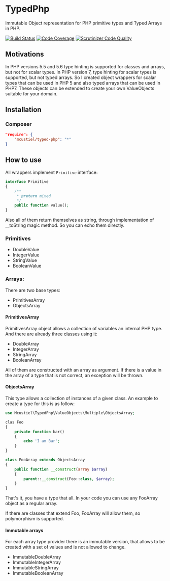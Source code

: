# TypedPhp
Immutable Object representation for PHP primitive types and Typed Arrays in PHP.

[![Build Status](https://scrutinizer-ci.com/g/mcustiel/TypedPhp/badges/build.png?b=master)](https://scrutinizer-ci.com/g/mcustiel/TypedPhp/build-status/master)
[![Code Coverage](https://scrutinizer-ci.com/g/mcustiel/TypedPhp/badges/coverage.png?b=master)](https://scrutinizer-ci.com/g/mcustiel/TypedPhp/?branch=master)
[![Scrutinizer Code Quality](https://scrutinizer-ci.com/g/mcustiel/TypedPhp/badges/quality-score.png?b=master)](https://scrutinizer-ci.com/g/mcustiel/TypedPhp/?branch=master)

## Motivations
In PHP versions 5.5 and 5.6 type hinting is supported for classes and arrays, but not for scalar types. 
In PHP version 7, type hinting for scalar types is supported, but not typed arrays.
So I created object wrappers for scalar types that can be used in PHP 5 and also typed arrays that can be used in PHP7.
These objects can be extended to create your own ValueObjects suitable for your domain.

## Installation

### Composer
```json
"require": {
    "mcustiel/typed-php": "*"
}
```
## How to use

All wrappers implement `Primitive` interface:
```php
interface Primitive
{
    /**
     * @return mixed
     */
    public function value();
}
```
Also all of them return themselves as string, through implementation of __toString magic method. So you can echo them directly.

### Primitives

* DoubleValue
* IntegerValue
* StringValue
* BooleanValue

### Arrays:

There are two base types:

* PrimitivesArray
* ObjectsArray

#### PrimitivesArray

PrimitivesArray object allows a collection of variables an internal PHP type. And there are already three classes using it:
* DoubleArray
* IntegerArray
* StringArray
* BooleanArray

All of them are constructed with an array as argument. If there is a value in the array of a type that is not correct, an exception will be thrown.

#### ObjectsArray

This type allows a collection of instances of a given class. An example to create a type for this is as follow:

```php
use Mcustiel\TypedPhp\ValueObjects\Multiple\ObjectsArray;

clas Foo 
{
    private function bar()
    {
        echo 'I am Bar';
    }
}

class FooArray extends ObjectsArray
{
    public function __construct(array $array)
    {
        parent::__construct(Foo::class, $array);
    }
}
```
That's it, you have a type that all. In your code you can use any FooArray object as a regular array.

If there are classes that extend Foo, FooArray will allow them, so polymorphism is supported.

#### Immutable arrays

For each array type provider there is an immutable version, that allows to be created with a set of values and is not allowed to change.
* ImmutableDoubleArray
* ImmutableIntegerArray
* ImmutableStringArray
* ImmutableBooleanArray
